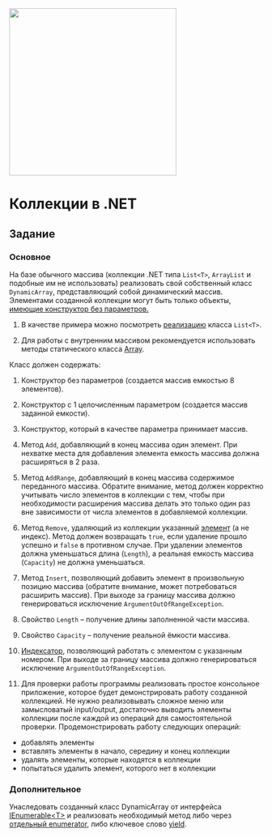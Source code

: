 <img src="..\..\resources\EPAM_LOGO_Primary.png?raw=true" width="330" />

# Коллекции в .NET

##  Задание

### Основное

На базе обычного массива (коллекции .NET типа `List<T>`, `ArrayList` и
подобные им не использовать) реализовать свой собственный класс
`DynamicArray`, представляющий собой динамический массив. Элементами
созданной коллекции могут быть только объекты, [имеющие конструктор без
параметров.](https://docs.microsoft.com/ru-ru/dotnet/csharp/programming-guide/generics/constraints-on-type-parameters)

1.  В качестве примера можно посмотреть
    [реализацию](https://referencesource.microsoft.com/#mscorlib/system/collections/generic/list.cs,cf7f4095e4de7646)
    класса `List<T>`.

2.  Для работы с внутренним массивом рекомендуется использовать методы
    статического класса
    [Array](https://docs.microsoft.com/ru-ru/dotnet/api/system.array?view=netframework-4.8).

Класс должен содержать:

1.  Конструктор без параметров (создается массив емкостью 8 элементов).

2.  Конструктор с 1 целочисленным параметром (создается массив заданной
емкости).

3.  Конструктор, который в качестве параметра принимает массив.

4.  Метод `Add`, добавляющий в конец массива один элемент. При нехватке
места для добавления элемента емкость массива должна расширяться в 2
раза.

5.  Метод `AddRange`, добавляющий в конец массива содержимое переданного
массива. Обратите внимание, метод должен корректно учитывать число
элементов в коллекции с тем, чтобы при необходимости расширения массива
делать это только один раз вне зависимости от числа элементов в
добавляемой коллекции.

6.  Метод `Remove`, удаляющий из коллекции указанный <u>элемент</u> (а не
индекс). Метод должен возвращать `true`, если удаление прошло успешно и
`false` в противном случае. При удалении элементов должна уменьшаться
длина (`Length`), а реальная емкость массива (`Capacity`) не должна
уменьшаться.

7.  Метод `Insert`, позволяющий добавить элемент в произвольную позицию
массива (обратите внимание, может потребоваться расширить массив). При
выходе за границу массива должно генерироваться исключение
`ArgumentOutOfRangeException`.

8.  Свойство `Length` – получение длины заполненной части массива.

9.  Свойство `Capacity` – получение реальной ёмкости массива.

10.  [Индексатор](https://docs.microsoft.com/ru-ru/dotnet/csharp/programming-guide/indexers/),
позволяющий работать с элементом с указанным номером. При выходе за
границу массива должно генерироваться исключение
`ArgumentOutOfRangeException`.

11.  Для проверки работы программы реализовать простое консольное
приложение, которое будет демонстрировать работу созданной коллекцией.
Не нужно реализовывать сложное меню или замысловатый input/output,
достаточно выводить элементы коллекции после каждой из операций для
самостоятельной проверки. Продемонстрировать работу следующих операций:

-   добавлять элементы
-   вставлять элементы в начало, середину и конец коллекции
-   удалять элементы, которые находятся в коллекции
-   попытаться удалить элемент, которого нет в коллекции

### Дополнительное

Унаследовать созданный класс DynamicArray от интерфейса
[IEnumerable&lt;T&gt;](https://docs.microsoft.com/ru-ru/dotnet/api/system.collections.generic.ienumerable-1?view=netframework-4.8)
и реализовать необходимый метод либо через [отдельный
enumerator](https://docs.microsoft.com/ru-ru/dotnet/api/system.collections.ienumerable.getenumerator?view=netframework-4.8),
либо ключевое слово
[yield](https://docs.microsoft.com/ru-ru/dotnet/csharp/programming-guide/concepts/iterators#creating-a-collection-class).
